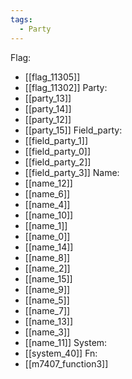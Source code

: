 ```yaml
---
tags:
  - Party
---
```

Flag:
- [[flag_11305]]
- [[flag_11302]]
Party:
- [[party_13]]
- [[party_14]]
- [[party_12]]
- [[party_15]]
Field_party:
- [[field_party_1]]
- [[field_party_0]]
- [[field_party_2]]
- [[field_party_3]]
Name:
- [[name_12]]
- [[name_6]]
- [[name_4]]
- [[name_10]]
- [[name_1]]
- [[name_0]]
- [[name_14]]
- [[name_8]]
- [[name_2]]
- [[name_15]]
- [[name_9]]
- [[name_5]]
- [[name_7]]
- [[name_13]]
- [[name_3]]
- [[name_11]]
System:
- [[system_40]]
Fn:
- [[m7407_function3]]
